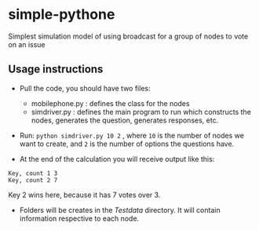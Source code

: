 # simple-pythone
Simplest simulation model of using broadcast for a group of nodes to vote on an issue

## Usage instructions
- Pull the code, you should have two files:
  * mobilephone.py  : defines the class for the nodes
  * simdriver.py    : defines the main program to run which constructs the nodes, generates the question, generates responses, etc.
  
- Run:
`python simdriver.py 10 2` , where `10` is the number of nodes we want to create, and `2` is the number of options the questions have.

- At the end of the calculation you will receive output like this:
``` 
Key, count 1 3 
Key, count 2 7 
```
Key 2 wins here, because it has 7 votes over 3.

- Folders will be creates in the *Testdata*  directory. It will contain information respective to each node.
